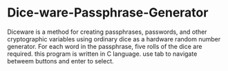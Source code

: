 # Dice-ware-Passphrase-Generator
Diceware is a method for creating passphrases, passwords, and other cryptographic variables using ordinary dice as a hardware random number generator. For each word in the passphrase, five rolls of the dice are required.
this program is written in C language.
use tab to navigate betweem buttons and enter to select.
